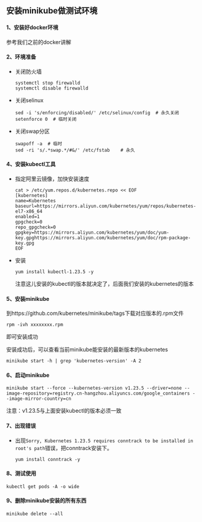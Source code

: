 ## 安装minikube做测试环境



#### 1、安装好docker环境

参考我们之前的docker讲解



#### 2、环境准备

- 关闭防火墙

  ```shell
  systemctl stop firewalld
  systemctl disable firewalld
  ```

- 关闭selinux

  ```shell
  sed -i 's/enforcing/disabled/' /etc/selinux/config  # 永久关闭
  setenforce 0  # 临时关闭
  ```

- 关闭swap分区

  ```shell
  swapoff -a  # 临时
  sed -ri 's/.*swap.*/#&/' /etc/fstab    # 永久
  ```



#### 4、安装kubectl工具

- 指定阿里云镜像，加快安装速度

  ```shell
  cat > /etc/yum.repos.d/kubernetes.repo << EOF
  [kubernetes]
  name=Kubernetes
  baseurl=https://mirrors.aliyun.com/kubernetes/yum/repos/kubernetes-el7-x86_64
  enabled=1
  gpgcheck=0
  repo_gpgcheck=0
  gpgkey=https://mirrors.aliyun.com/kubernetes/yum/doc/yum-key.gpghttps://mirrors.aliyun.com/kubernetes/yum/doc/rpm-package-key.gpg
  EOF
  ```

- 安装

  ```shell
  yum install kubectl-1.23.5 -y
  ```

  注意这儿安装的kubectl的版本就决定了，后面我们安装的kubernetes的版本

#### 5、安装minikube

到https://github.com/kubernetes/minikube/tags下载对应版本的.rpm文件

```shell
rpm -ivh xxxxxxxx.rpm
```

即可安装成功

安装成功后，可以查看当前minikube能安装的最新版本的kubernetes

```shell
minikube start -h | grep 'kubernetes-version' -A 2
```





#### 6、启动minikube

```shell
minikube start --force --kubernetes-version v1.23.5 --driver=none --image-repository=registry.cn-hangzhou.aliyuncs.com/google_containers --image-mirror-country=cn
```

注意：v1.23.5与上面安装kubectl的版本必须一致



#### 7、出现错误

- 出现`Sorry, Kubernetes 1.23.5 requires conntrack to be installed in root's path`错误，把conntrack安装下。

  ```shell
  yum install conntrack -y
  ```

  

#### 8、测试使用

```shell
kubectl get pods -A -o wide
```



#### 9、删除minikube安装的所有东西

```shell
minikube delete --all
```

